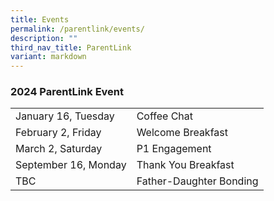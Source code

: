 ```yaml
---
title: Events
permalink: /parentlink/events/
description: ""
third_nav_title: ParentLink
variant: markdown
---
```

### 2024 ParentLink Event

| | |
| --- | --- |
| January 16, Tuesday | Coffee Chat |
| February 2, Friday | Welcome Breakfast |
| March 2, Saturday | P1 Engagement |
| September 16, Monday | Thank You Breakfast |
| TBC | Father-Daughter Bonding |